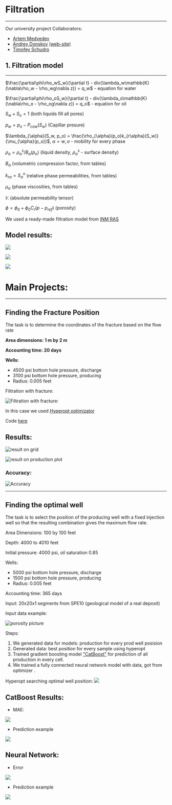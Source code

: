 # Filtration
________________
Our university project
Collaborators: 
- [Artem Medvedev](https://github.com/artiebears13)
- [Andrey Donskoy](https://github.com/Donskoy-Andrey) [(web-site)](www.donskow.com)
- [Timofey Schudro](https://github.com/TeeMan508)

## 1. Filtration model
_________

$\frac{\partial\phi\rho_wS_w}{\partial t} - div(\lambda_w\mathbb{K}(\nabla\rho_w - \rho_wg\nabla z)) = q_w$ - equation for water

$\frac{\partial\phi\rho_oS_w}{\partial t} - div(\lambda_o\mathbb{K}(\nabla\rho_o - \rho_og\nabla z)) = q_o$ - equation for oil

$S_w + S_o = 1$ (both liquids fill all pores)

$p_w = p_o - P_{cow}(S_w)$ (Capillar presure)

$\lambda_{\alpha}(S_w, p_o) = \frac{\rho_{\alpha}(p_o)k_{r\alpha}(S_w)}{\mu_{\alpha}(p_o)}$, $\alpha=w, o$ - mobility for every phase

$\rho_{\alpha} = \rho_{\alpha}^s/B_{\alpha}(p_o)$ (liquid density, $\rho_{\alpha}^s$ - surface density)

$B_{\alpha}$ (volumetric compression factor, from tables)

$k_{r\alpha} = S_{\alpha}^n$ (relative phase permeabilities, from tables)

$\mu_{\alpha}$ (phase viscosities, from tables)

$\mathbb{K}$ (absolute permeability tensor)

$\phi = \phi_0 + \phi_0C_r(p - p_{ref})$ (porosity)

We used a ready-made filtration model from [INM RAS](https://www.inm.ras.ru/en/)

## Model results:

![](./media/filtration2d_grid.gif)

![](./media/filtration_saturation.gif)

![](./media/filtration3d.gif)

# Main Projects:
_____
## Finding the Fracture Position

The task is to determine the coordinates of the fracture based on the flow rate

**Area dimensions: 1 m by 2 m**

**Accounting time: 20 days**

**Wells:**
- 4500 psi bottom hole pressure, discharge
- 3100 psi bottom hole pressure, producing
- Radius: 0.005 feet

Filtration with fracture:

![Filtration with fracture:](./media/frac_filter.gif)

In this case we used [Hyperopt optimizator](http://hyperopt.github.io/hyperopt/)

Code [here](./Fracture/frac_main)

## Results:

![result on grid](./media/frac_optimizer_grid.gif)

![result on production plot](./media/frac_optimizer_production.gif)

### Accuracy:

![Accuracy](./media/frac_accuracy.png)

_____

## Finding the optimal well

The task is to select the position of the producing well with a fixed injection well so that the resulting combination gives the maximum flow rate.

Area Dimensions: 100 by 100 feet

Depth: 4000 to 4010 feet

Initial pressure: 4000 psi, oil saturation 0.85

Wells:
- 5000 psi bottom hole pressure, discharge
- 1500 psi bottom hole pressure, producing
- Radius: 0.005 feet

Accounting time: 365 days

Input: 20x20x1 segments from SPE10
(geological model of a real deposit)

Input data example:

![porosity picture](./media/porosity.png)

Steps:

1. We generated data for models: production for every prod well posision
2. Generated data: best position for every sample using hyperopt
3. Trained gradient boosting model ["CatBoost"](https://catboost.ai/) for prediction of all production in every cell.
4. We trained a fully connected neural network model with data, got from optimizer .

Hyperopt searching optimal well position:
![](./media/hyperopt_wells.gif)

## CatBoost Results:
- MAE: 

![](./media/mae.png)

- Prediction example

![](./media/vatboost_pred.png)

## Neural Network:

- Error

![](./media/nn_error.png)

- Prediction example

![](./media/nn_pred.png)



